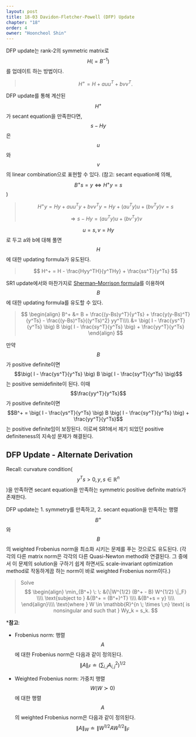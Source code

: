 ```yaml
---
layout: post
title: 18-03 Davidon-Fletcher-Powell (DFP) Update
chapter: "18"
order: 4
owner: "Hooncheol Shin"
---
```


DFP update는 rank-2의 symmetric matrix로 $$H (=B^{-1})$$를 업데이트 하는 방법이다.

>$$H^+ = H + auu^T + bvv^T.$$

DFP update를 통해 계산된 $$H^+$$가 secant equation을 만족한다면, $$s-Hy$$은 $$u$$와 $$v$$의 linear combination으로 표현할 수 있다. (참고: secant equation에 의해, $$B^+ s =y \Leftrightarrow H^+ y = s$$)

>$$H^+y = Hy + auu^Ty + bvv^Ty = Hy + (au^Ty)u + (bv^Ty)v = s$$
>
>$$\Rightarrow s - Hy = (au^Ty)u + (bv^Ty)v$$

$$u=s, v=Hy$$로 두고 a와 b에 대해 풀면 $$H$$에 대한 updating formula가 유도된다.
>$$
> H^+ = H - \frac{Hyy^TH}{y^THy} + \frac{ss^T}{y^Ts}
>$$

SR1 update에서와 마찬가지로 [Sherman–Morrison formula](https://en.wikipedia.org/wiki/Sherman%E2%80%93Morrison_formula)를 이용하여 $$B$$에 대한 updating formula를 유도할 수 있다.

>$$
>\begin{align}
>B^+ &= B + \frac{(y-Bs)y^T}{y^Ts} + \frac{y(y-Bs)^T}{y^Ts} - \frac{(y-Bs)^Ts}{(y^Ts)^2} yy^T\\\\
> &= \big( I - \frac{ys^T}{y^Ts} \big) B \big( I - \frac{sy^T}{y^Ts} \big) + \frac{yy^T}{y^Ts} 
>\end{align}
>$$

만약 $$B$$가 positive definite이면 $$\big( I - \frac{ys^T}{y^Ts} \big) B \big( I - \frac{sy^T}{y^Ts} \big)$$는 positive semidefinite이 된다. 이때 $$\frac{yy^T}{y^Ts}$$가 positive definite이면 $$B^+ = \big( I - \frac{ys^T}{y^Ts} \big) B \big( I - \frac{sy^T}{y^Ts} \big) + \frac{yy^T}{y^Ts}$$는 positive definite임이 보장된다. 이로써 SR1에서 제기 되었던 positive definiteness의 지속성 문제가 해결된다.

## DFP Update - Alternate Derivation

Recall: curvature condition($$y^Ts > 0, y,s \in \mathbb{R}^n$$)을 만족하면 secant equation을 만족하는 symmetric positive definite matrix가 존재한다.

DFP update는 1. symmetry를 만족하고, 2. secant equation을 만족하는 행렬 $$B^+$$와 $$B$$의 weighted Frobenius norm을 최소화 시키는 문제를 푸는 것으로도 유도된다. (각각의 다른 matrix norm은 각각의 다른 Quasi-Newton method와 연결된다. 그 중에서 이 문제의 solution을 구하기 쉽게 하면서도 scale-invariant optimization method로 작동하게끔 하는 norm이 바로 weighted Frobenius norm이다.)

>Solve
>$$
>\begin{align}
>    \min_{B^+} \: \: &{\|W^{1/2} (B^+ - B) W^{1/2} \|_F} \\\\
>    \text{subject to } &{B^+ = (B^+)^T} \\\\
>    &{B^+s = y}  \\\\
>\end{align}\\\\
>\text{where } W \in \mathbb{R}^{n \; \times \;n} \text{ is nonsingular and such that } Wy_k = s_k.
>$$

***참고**:

* Frobenius norm: 행렬 $$A$$에 대한 Frobenius norm은 다음과 같이 정의된다.
$$
\| A \|_{F}  \doteq ( \sum_{i,j} A_{i,j}^2 )^{1/2}
$$

* Weighted Frobenius norm: 가중치 행렬 $$W(W \succ 0)$$에 대한 행렬 $$A$$의 weighted Frobenius norm은 다음과 같이 정의된다. 
$$
\|A\|_W \doteq \| W^{1/2} A W^{1/2} \|_F
$$